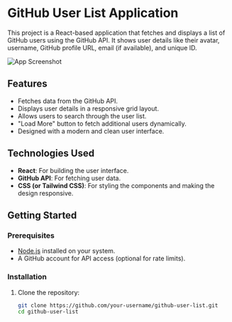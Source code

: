 # GitHub User List Application

This project is a React-based application that fetches and displays a list of GitHub users using the GitHub API. It shows user details like their avatar, username, GitHub profile URL, email (if available), and unique ID.

![App Screenshot](./path-to-your-screenshot.png)

## Features

- Fetches data from the GitHub API.
- Displays user details in a responsive grid layout.
- Allows users to search through the user list.
- "Load More" button to fetch additional users dynamically.
- Designed with a modern and clean user interface.

## Technologies Used

- **React**: For building the user interface.
- **GitHub API**: For fetching user data.
- **CSS (or Tailwind CSS)**: For styling the components and making the design responsive.

## Getting Started

### Prerequisites

- [Node.js](https://nodejs.org/) installed on your system.
- A GitHub account for API access (optional for rate limits).

### Installation

1. Clone the repository:
   ```bash
   git clone https://github.com/your-username/github-user-list.git
   cd github-user-list
